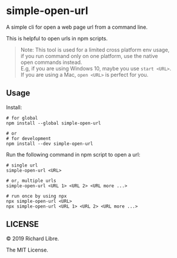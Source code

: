 # simple-open-url

A simple cli for open a web page url from a command line.

This is helpful to open urls in npm scripts.

> Note:
> This tool is used for a limited cross platform env usage,  
> if you run command only on one platform, use the native  
> open commands instead.  
> E.g, if you are using Windows 10, maybe you use `start <URL>`.  
> If you are using a Mac, `open <URL>` is perfect for you. 

## Usage

Install:

```
# for global
npm install --global simple-open-url

# or
# for development
npm install --dev simple-open-url
```

Run the following command in npm script to open a url:

```
# single url
simple-open-url <URL>

# or, multiple urls
simple-open-url <URL 1> <URL 2> <URL more ...>

# run once by using npx
npx simple-open-url <URL>
npx simple-open-url <URL 1> <URL 2> <URL more ...>
```

## LICENSE

© 2019 Richard Libre. 

The MIT License.
